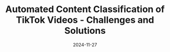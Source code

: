 ---
title: "Automated Content Classification of TikTok Videos - Challenges and Solutions"
collection: talks
permalink: /talks/2024-11-27-Automated-Content-Classification-of-TikTok-Videos-Challenges-and-Solutions
date: 2024-11-27
venue: 'Visual Aspects of Political Communication and Digital Platforms'
venue: 'Visual Aspects of Political Communication and Digital Platforms, Collegium Helveticum'
paperurl: 'https://www.collegium.ethz.ch/events/fellow-year-2024-2025/visual-aspects-of-political-communication-and-digital-platforms'
doi: 'https://www.collegium.ethz.ch/events/fellow-year-2024-2025/visual-aspects-of-political-communication-and-digital-platforms'
citation: ' Lion Wedel, &quot;Automated Content Classification of TikTok Videos - Challenges and Solutions.&quot; Visual Aspects of Political Communication and Digital Platforms, 1900.'
---